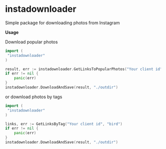 # instadownloader

Simple package for downloading photos from Instagram

**Usage**

Download popular photos
```go
import (
 "instadownloader"
)

result, err := instadownloader.GetLinksToPopularPhotos("Your client id")
if err != nil {
	panic(err)
}
instadownloader.DownloadAndSave(result, "./outdir")
```

or download photos by tags
```go
import (
 "instadownloader"
)

links, err := GetLinksByTag("Your client id", "bird")
if err != nil {
	panic(err)
}
instadownloader.DownloadAndSave(result, "./outdir")
```
